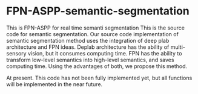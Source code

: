 # FPN-ASPP-semantic-segmentation
This is FPN-ASPP for real time semanti segmentation
This is the source code for semantic segmentation. Our source code 
implementation of semantic segmentation method uses the integration 
of deep plab architecture and FPN ideas. Deplab architecture has the 
ability of multi-sensory vision, but it consumes computing time. FPN 
has the ability to transform low-level semantics into high-level 
semantics, and saves computing time. Using the advantages of both, 
we propose this method.



At present. This code has not been fully implemented yet, but all 
functions will be implemented in the near future.

